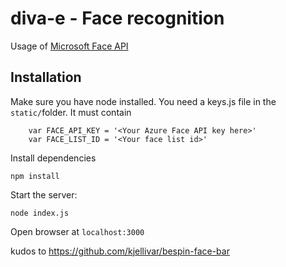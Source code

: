 # diva-e - Face recognition
Usage of [Microsoft Face API](https://westus.dev.cognitive.microsoft.com/docs/services/563879b61984550e40cbbe8d/operations/563879b61984550f30395236) 

## Installation
Make sure you have node installed. You need a keys.js file in the `static/`folder. It must contain 

```
    var FACE_API_KEY = '<Your Azure Face API key here>'
    var FACE_LIST_ID = '<Your face list id>'
```

Install dependencies

`npm install`

Start the server:

`node index.js`

Open browser at `localhost:3000`


kudos to https://github.com/kjellivar/bespin-face-bar
